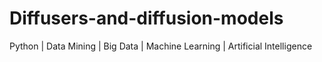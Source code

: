 # Diffusers-and-diffusion-models
Python | Data Mining | Big Data | Machine Learning | Artificial Intelligence
